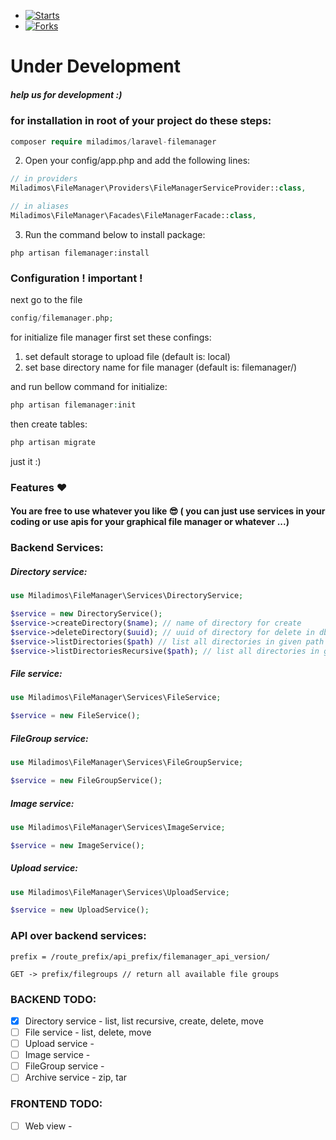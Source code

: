 - [![Starts](https://img.shields.io/github/stars/miladimos/laravel-filemanager?style=flat&logo=github)](https://github.com/miladimos/laravel-filemanager/forks)
- [![Forks](https://img.shields.io/github/forks/miladimos/laravel-filemanager?style=flat&logo=github)](https://github.com/miladimos/laravel-filemanager/stargazers)

[comment]: <> (- [English]&#40;README-en.md&#41;)

# Under Development

##### help us for development :)

### for installation in root of your project do these steps:

``` php
composer require miladimos/laravel-filemanager
```

2. Open your config/app.php and add the following lines:

```php
// in providers
Miladimos\FileManager\Providers\FileManagerServiceProvider::class,

// in aliases
Miladimos\FileManager\Facades\FileManagerFacade::class,
```

3. Run the command below to install package:

```
php artisan filemanager:install
```

### Configuration ! important !

next go to the file

```php
config/filemanager.php;
```

for initialize file manager first set these confings:

1. set default storage to upload file (default is: local)
2. set base directory name for file manager (default is: filemanager/)

and run bellow command for initialize:

``` php
php artisan filemanager:init
```

then create tables:

``` php
php artisan migrate
```

just it :)

[comment]: <> (### نحوه استفاده)

[comment]: <> (برای اپلود فایل:)

[comment]: <> (```)

[comment]: <> (public function store&#40;Request $request&#41;)

[comment]: <> ({   )

[comment]: <> (    // This will upload your file to the default folder of selected in config storage)

[comment]: <> (    UploadService::uploadFile&#40;$request->file&#40;'some_file'&#41;&#41;;)

[comment]: <> (    // This will upload your file to the given as second parameter path of default storage)

[comment]: <> (    UploadService::uploadFile&#40;$request->file&#40;'some_file'&#41;, 'path/to/upload'&#41;;)

[comment]: <> (    // This will upload your file to the given storage)

[comment]: <> (    UploadService::uploadFile&#40;$request->file&#40;'some_file'&#41;, 'path/to/upload', 'storage_name'&#41;;)

[comment]: <> (    // This will also resize image to the given width and height)

[comment]: <> (    UploadService::uploadFile&#40;$request->file&#40;'some_file'&#41;, 'path/to/upload', 'storage_name'&#41;;)

[comment]: <> (})

[comment]: <> (```)

[comment]: <> (برای آپلود عکس با فرمت base64:)

[comment]: <> (```php)

[comment]: <> (public function store&#40;Request $request&#41;)

[comment]: <> ({   )

[comment]: <> (    // This will upload your file to the default folder of selected in config storage)

[comment]: <> (    UploadService::uploadBase64Image&#40;$request->input&#40;'image'&#41;&#41;;)

[comment]: <> (    // This will upload your file to the given as second parameter path of default storage)

[comment]: <> (    UploadService::uploadFile&#40;$request->input&#40;'image'&#41;, 'path/to/upload'&#41;;)

[comment]: <> (    // This will upload your file to the given storage)

[comment]: <> (    UploadService::uploadFile&#40;$request->input&#40;'image'&#41;, 'path/to/upload', 'storage_name'&#41;;)

[comment]: <> (    // This will also resize image to the given width and height)

[comment]: <> (    UploadService::uploadFile&#40;$request->input&#40;'image'&#41;, 'path/to/upload', 'storage_name'&#41;;)

[comment]: <> (})

[comment]: <> (```)

### Features ❤️

#### You are free to use whatever you like 😎 ( you can just use services in your coding or use apis for your graphical file manager or whatever ...)

### Backend Services:

##### Directory service:

```php
use Miladimos\FileManager\Services\DirectoryService;

$service = new DirectoryService();
$service->createDirectory($name); // name of directory for create
$service->deleteDirectory($uuid); // uuid of directory for delete in db and disk
$service->listDirectories($path) // list all directories in given path
$service->listDirectoriesRecursive($path); // list all directories in given path Recursively
```

##### File service:

```php
use Miladimos\FileManager\Services\FileService;

$service = new FileService();
```

##### FileGroup service:

```php
use Miladimos\FileManager\Services\FileGroupService;

$service = new FileGroupService();
```

##### Image service:

```php
use Miladimos\FileManager\Services\ImageService;

$service = new ImageService();
```

##### Upload service:

```php
use Miladimos\FileManager\Services\UploadService;

$service = new UploadService();
```

### API over backend services:
```
prefix = /route_prefix/api_prefix/filemanager_api_version/

GET -> prefix/filegroups // return all available file groups
```

### BACKEND TODO:

- [x] Directory service - list, list recursive, create, delete, move
- [ ] File service - list, delete, move
- [ ] Upload service -
- [ ] Image service -
- [ ] FileGroup service -
- [ ] Archive service - zip, tar

### FRONTEND TODO:

- [ ] Web view -
